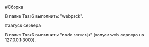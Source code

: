 #Сборка

В папке Task6 выполнить: "webpack".

#Запуск сервера

В папке Task6 выполнить: "node server.js" (запуск web-сервера на 127.0.0.1:3000).
